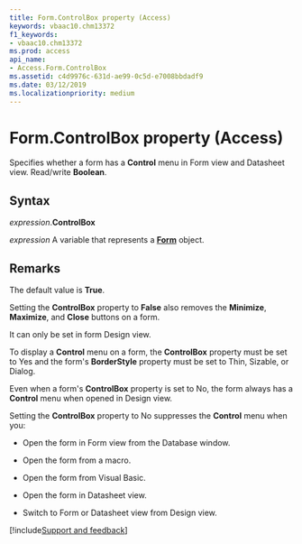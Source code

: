 ```yaml
---
title: Form.ControlBox property (Access)
keywords: vbaac10.chm13372
f1_keywords:
- vbaac10.chm13372
ms.prod: access
api_name:
- Access.Form.ControlBox
ms.assetid: c4d9976c-631d-ae99-0c5d-e7008bbdadf9
ms.date: 03/12/2019
ms.localizationpriority: medium
---
```



# Form.ControlBox property (Access)

Specifies whether a form has a **Control** menu in Form view and Datasheet view. Read/write **Boolean**.


## Syntax

_expression_.**ControlBox**

_expression_ A variable that represents a **[Form](Access.Form.md)** object.


## Remarks

The default value is **True**.

Setting the **ControlBox** property to **False** also removes the **Minimize**, **Maximize**, and **Close** buttons on a form.

It can only be set in form Design view.

To display a **Control** menu on a form, the **ControlBox** property must be set to Yes and the form's **BorderStyle** property must be set to Thin, Sizable, or Dialog.

Even when a form's **ControlBox** property is set to No, the form always has a **Control** menu when opened in Design view.

Setting the **ControlBox** property to No suppresses the **Control** menu when you:

- Open the form in Form view from the Database window.
    
- Open the form from a macro.
    
- Open the form from Visual Basic.
    
- Open the form in Datasheet view.
    
- Switch to Form or Datasheet view from Design view.
    



[!include[Support and feedback](~/includes/feedback-boilerplate.md)]
